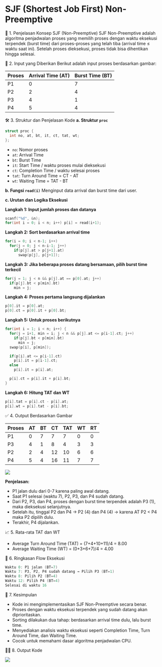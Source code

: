 # SJF (Shortest Job First) Non-Preemptive

📌 1. Penjelasan Konsep SJF (Non-Preemptive)
SJF Non-Preemptive adalah algoritma penjadwalan proses yang memilih proses dengan waktu eksekusi terpendek (burst time) dari proses-proses yang telah tiba (arrival time ≤ waktu saat ini). Setelah proses dieksekusi, proses tidak bisa dihentikan hingga selesai.

🧠 2. Input yang Diberikan
Berikut adalah input proses berdasarkan gambar:

| Proses | Arrival Time (AT) | Burst Time (BT) |
| ------ | ----------------- | --------------- |
| P1     | 0                 | 7               |
| P2     | 2                 | 4               |
| P3     | 4                 | 1               |
| P4     | 5                 | 4               |

🛠️ 3. Struktur dan Penjelasan Kode
**a. Struktur `proc`**

```c
struct proc {
  int no, at, bt, it, ct, tat, wt;
};
```

* `no`: Nomor proses
* `at`: Arrival Time
* `bt`: Burst Time
* `it`: Start Time / waktu proses mulai dieksekusi
* `ct`: Completion Time / waktu selesai proses
* `tat`: Turn Around Time = CT - AT
* `wt`: Waiting Time = TAT - BT

**b. Fungsi `read(i)`**
Menginput data arrival dan burst time dari user.

**c. Urutan dan Logika Eksekusi**

**Langkah 1: Input jumlah proses dan datanya**

```c
scanf("%d", &n);
for(int i = 0; i < n; i++) p[i] = read(i+1);
```

**Langkah 2: Sort berdasarkan arrival time**

```c
for(i = 0; i < n-1; i++)
  for(j = 0; j < n-i-1; j++)
    if(p[j].at > p[j+1].at)
      swap(p[j], p[j+1]);
```

**Langkah 3: Jika beberapa proses datang bersamaan, pilih burst time terkecil**

```c
for(j = 1; j < n && p[j].at == p[0].at; j++)
  if(p[j].bt < p[min].bt)
    min = j;
```

**Langkah 4: Proses pertama langsung dijalankan**

```c
p[0].it = p[0].at;
p[0].ct = p[0].it + p[0].bt;
```

**Langkah 5: Untuk proses berikutnya**

```c
for(int i = 1; i < n; i++) {
  for(j = i+1, min = i; j < n && p[j].at <= p[i-1].ct; j++)
    if(p[j].bt < p[min].bt)
      min = j;
  swap(p[i], p[min]);

  if(p[i].at <= p[i-1].ct)
    p[i].it = p[i-1].ct;
  else
    p[i].it = p[i].at;

  p[i].ct = p[i].it + p[i].bt;
}
```

**Langkah 6: Hitung TAT dan WT**

```c
p[i].tat = p[i].ct - p[i].at;
p[i].wt = p[i].tat - p[i].bt;
```

✅ 4. Output Berdasarkan Gambar

| Proses | AT | BT | CT | TAT | WT | RT |
| ------ | -- | -- | -- | --- | -- | -- |
| P1     | 0  | 7  | 7  | 7   | 0  | 0  |
| P3     | 4  | 1  | 8  | 4   | 3  | 3  |
| P2     | 2  | 4  | 12 | 10  | 6  | 6  |
| P4     | 5  | 4  | 16 | 11  | 7  | 7  |

<img src="./img/SJF/SJFArrival.jpg"></img>

**Penjelasan:**

* P1 jalan dulu dari 0-7 karena paling awal datang.
* Saat P1 selesai (waktu 7), P2, P3, dan P4 sudah datang.
* Dari P2, P3, dan P4, proses dengan burst time terpendek adalah P3 (1), maka dieksekusi selanjutnya.
* Setelah itu, tinggal P2 dan P4 → P2 (4) dan P4 (4) → karena AT P2 < P4 maka P2 dipilih dulu.
* Terakhir, P4 dijalankan.

📈 5. Rata-rata TAT dan WT

* Average Turn Around Time (TAT) = (7+4+10+11)/4 = 8.00
* Average Waiting Time (WT) = (0+3+6+7)/4 = 4.00

🔄 6. Ringkasan Flow Eksekusi

```cpp
Waktu 0: P1 jalan (BT=7)
Waktu 7: P3, P2, P4 sudah datang → Pilih P3 (BT=1)
Waktu 8: Pilih P2 (BT=4)
Waktu 12: Pilih P4 (BT=4)
Selesai di waktu 16
```

🧾 7. Kesimpulan

* Kode ini mengimplementasikan SJF Non-Preemptive secara benar.
* Proses dengan waktu eksekusi terpendek yang sudah datang akan diprioritaskan.
* Sorting dilakukan dua tahap: berdasarkan arrival time dulu, lalu burst time.
* Menyediakan analisis waktu eksekusi seperti Completion Time, Turn Around Time, dan Waiting Time.
* Cocok untuk memahami dasar algoritma penjadwalan CPU.


🧑‍💻 8. Output Kode

<img src="./img/SJF-WithArrivalTime.png"></img>
